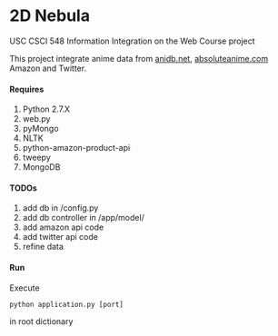 2D Nebula
=========
USC CSCI 548 Information Integration on the Web Course project

This project integrate anime data from [anidb.net](http://anidb.net/), [absoluteanime.com](http://www.absoluteanime.com/) Amazon and Twitter. 


#### Requires
1. Python 2.7.X
2. web.py
3. pyMongo
4. NLTK
5. python-amazon-product-api
6. tweepy
7. MongoDB

#### TODOs

1. add db in /config.py
2. add db controller in /app/model/
3. add amazon api code
4. add twitter api code
5. refine data

#### Run
Execute
```
python application.py [port]
```
in root dictionary

